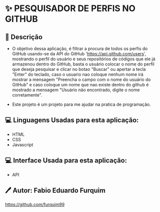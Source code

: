 # ✨ PESQUISADOR DE PERFIS NO GITHUB

## 📕 Descrição

- O objetivo dessa aplicação, é filtrar a procura de todos os perfis do GitHub usando-se da API do GitHub 'https://api.github.com/users', mostrando o perfil do usuário e seus repositórios de códigos que ele já armazenou dentro do GitHub, basta o usuário colocar o nome do perfil que deseja pesquisar e clicar no botao "Buscar" ou apertar a tecla "Enter" do teclado, caso o usuario nao coloque nenhum nome irá mostrar a mensagem "Preencha o campo com o nome do usuário do GitHub" e caso coloque um nome que nao existe dentro do github é mostrado a mensagem "Usuário não encontrado, digite o nome corretamente".


- Este projeto é um projeto para me ajudar na pratica de programação.

## 💻 Linguagens Usadas para esta aplicação:

- HTML
- CSS 
- Javascript

## 💻 Interface Usada para esta aplicação:

- API


## 🖊 Autor: Fabio Eduardo Furquim
https://github.com/furquim99